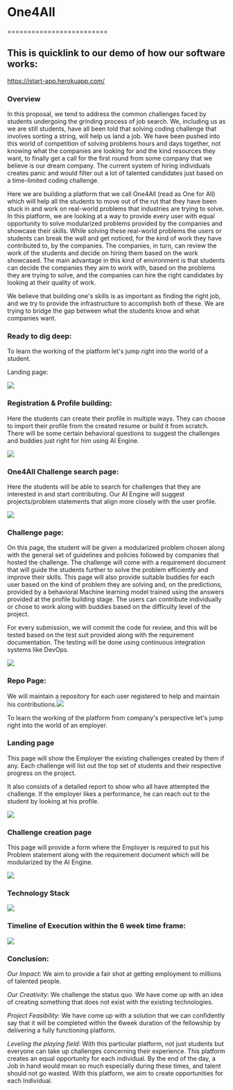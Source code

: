 # **One4All**
=========================
## This is quicklink to our demo of how our software works:
https://jstart-app.herokuapp.com/
### Overview

In this proposal, we tend to address the common challenges faced by students undergoing the grinding process of job search. We, including us as we are still students, have all been told that solving coding challenge that involves sorting a string, will help us land a job. We have been pushed into this world of competition of solving problems hours and days together, not knowing what the companies are looking for and the kind resources they want, to finally get a call for the first round from some company that we believe is our dream company. The current system of hiring individuals creates panic and would filter out a lot of talented candidates just based on a time-limited coding challenge.

Here we are building a platform that we call One4All (read as One for All) which will help all the students to move out of the rut that they have been stuck in and work on real-world problems that industries are trying to solve. In this platform, we are looking at a way to provide every user with equal opportunity to solve modularized problems provided by the companies and showcase their skills. While solving these real-world problems the users or students can break the wall and get noticed, for the kind of work they have contributed to, by the companies. The companies, in turn, can review the work of the students and decide on hiring them based on the work showcased. The main advantage in this kind of environment is that students can decide the companies they aim to work with, based on the problems they are trying to solve, and the companies can hire the right candidates by looking at their quality of work.

We believe that building one's skills is as important as finding the right job, and we try to provide the infrastructure to accomplish both of these. We are trying to bridge the gap between what the students know and what companies want.

### Ready to dig deep:

To learn the working of the platform let's jump right into the world of
a student.

Landing page:

![](./media/image1.png)

### Registration & Profile building:
Here the students can create their profile in multiple ways. They can choose to import their profile from the created resume or build it from scratch. There will be some certain behavioral questions to suggest the challenges and buddies just right for him using AI Engine.

![](./media/image2.png)

### One4All Challenge search page:

Here the students will be able to search for challenges that they are interested in and start contributing. Our AI Engine will suggest projects/problem statements that align more closely with the user profile.

![](./media/image3.png)

### Challenge page:

On this page, the student will be given a modularized problem chosen along with the general set of guidelines and policies followed by companies that hosted the challenge. The challenge will come with a requirement document that will guide the students further to solve the problem efficiently and improve their skills. This page will also provide suitable buddies for each user based on the kind of problem they are solving and, on the predictions, provided by a behavioral Machine learning model trained using the answers provided at the profile building stage. The users can contribute individually or chose to work along with buddies based on the difficulty level of the project.

For every submission, we will commit the code for review, and this will be tested based on the test suit provided along with the requirement documentation. The testing will be done using continuous integration systems like DevOps.

![](./media/image4.png)

### Repo Page: 

We will maintain a repository for each user registered to help and
maintain his contributions.![](./media/image5.png)

To learn the working of the platform from company's perspective let's
jump right into the world of an employer.

### Landing page

This page will show the Employer the existing challenges created by them
if any. Each challenge will list out the top set of students and their
respective progress on the project.

It also consists of a detailed report to show who all have attempted the
challenge. If the employer likes a performance, he can reach out to the
student by looking at his profile.

![](./media/image6.png)

### Challenge creation page

This page will provide a form where the Employer is required to put his
Problem statement along with the requirement document which will be
modularized by the AI Engine.

![](./media/image7.png)

### Technology Stack

![](./media/image8.png)

### Timeline of Execution within the 6 week time frame:

![](./media/image9.png)

### Conclusion:

*Our Impact*: We aim to provide a fair shot at getting employment to millions of talented people.

*Our Creativity*: We challenge the status quo. We have come up with an idea of creating something that does not exist with the existing technologies.

*Project Feasibility:* We have come up with a solution that we can confidently say that it will be completed within the 6week duration of the fellowship by delivering a fully functioning platform.

*Leveling the playing field*: With this particular platform, not just students but everyone can take up challenges concerning their experience. This platform creates an equal opportunity for each individual. By the end of the day, a Job in hand would mean so much especially during these times, and talent should not go wasted. With this platform, we aim to create opportunities for each Individual.
